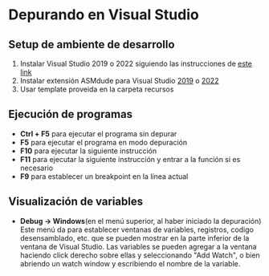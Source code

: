 # Depurando en Visual Studio

## Setup de ambiente de desarrollo
1. Instalar Visual Studio 2019 o 2022 siguiendo las instrucciones de [este link](https://www.wikihow.com/Use-MASM-in-Visual-Studio-2022)
2. Instalar extensión ASMdude para Visual Studio [2019](https://marketplace.visualstudio.com/items?itemName=Henk-JanLebbink.AsmDude) o [2022](https://github.com/HJLebbink/asm-dude/files/7822110/AsmDude-vs2022.zip)
3. Usar template proveida en la carpeta recursos

## Ejecución de programas
- **Ctrl + F5** para ejecutar el programa sin depurar
- **F5** para ejecutar el programa en modo depuración
- **F10** para ejecutar la siguiente instrucción
- **F11** para ejecutar la siguiente instrucción y entrar a la función si es necesario
- **F9** para establecer un breakpoint en la línea actual
## Visualización de variables
- **Debug -> Windows**(en el menú superior, al haber iniciado la depuración)
Este menú da para establecer ventanas de variables, registros, codigo desensamblado, etc. que se pueden mostrar en la parte inferior de la ventana de Visual Studio. Las variables se pueden agregar a la ventana haciendo click derecho sobre ellas y seleccionando "Add Watch", o bien abriendo un watch window y escribiendo el nombre de la variable.
